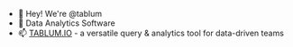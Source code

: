 - 👋 Hey! We're @tablum
- 💞️ Data Analytics Software
- 📫 [TABLUM.IO](https://tablum.io) - a versatile query & analytics tool for data-driven teams

<!---
tablum/tablum is a ✨ special ✨ repository because its `README.md` (this file) appears on your GitHub profile.
You can click the Preview link to take a look at your changes.
--->
